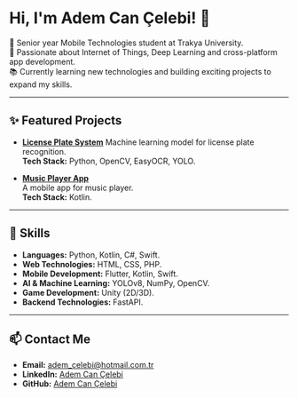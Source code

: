 # Hi, I'm Adem Can Çelebi! 👋

🚀 Senior year Mobile Technologies student at Trakya University.  
🌟 Passionate about Internet of Things, Deep Learning and cross-platform app development.  
📚 Currently learning new technologies and building exciting projects to expand my skills.

---

## ✨ Featured Projects

- **[License Plate System](#)**
  Machine learning model for license plate recognition.    
  **Tech Stack:** Python, OpenCV, EasyOCR, YOLO.   

- **[Music Player App](#)**   
  A mobile app for music player.    
  **Tech Stack:** Kotlin.    

---

## 🔧 Skills

- **Languages:** Python, Kotlin, C#, Swift.  
- **Web Technologies:** HTML, CSS, PHP.  
- **Mobile Development:** Flutter, Kotlin, Swift.  
- **AI & Machine Learning:** YOLOv8, NumPy, OpenCV.  
- **Game Development:** Unity (2D/3D).  
- **Backend Technologies:** FastAPI.  

---

## 📫 Contact Me

- **Email:** adem_celebi@hotmail.com.tr  
- **LinkedIn:** [Adem Can Çelebi](https://www.linkedin.com/in/adem-can-celebi-a93a31341)
- **GitHub:** [Adem Can Çelebi](https://github.com/ademcancelebi)

